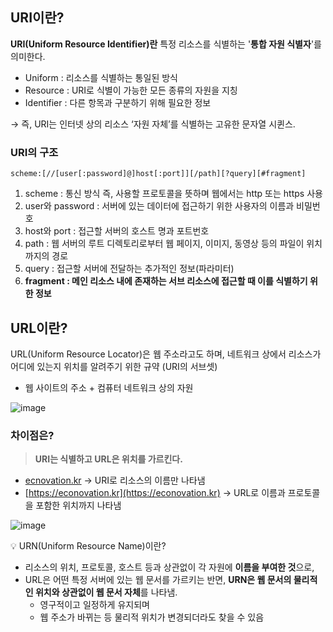 ## URI이란?

**URI(Uniform Resource Identifier)란** 특정 리소스를 식별하는 '**통합 자원 식별자**'를 의미한다. 

- Uniform : 리소스를 식별하는 통일된 방식
- Resource : URI로 식별이 가능한 모든 종류의 자원을 지칭
- Identifier : 다른 항목과 구분하기 위해 필요한 정보

→ 즉, URI는 인터넷 상의 리소스 ‘자원 자체’를 식별하는 고유한 문자열 시퀸스.

### URI의 구조

`scheme:[//[user[:password]@]host[:port]][/path][?query][#fragment]`

1. scheme : 통신 방식 즉, 사용할 프로토콜을 뜻하며 웹에서는 http 또는 https 사용
2. user와 password : 서버에 있는 데이터에 접근하기 위한 사용자의 이름과 비밀번호
3. host와 port : 접근할 서버의 호스트 명과 포트번호
4. path : 웹 서버의 루트 디렉토리로부터 웹 페이지, 이미지, 동영상 등의 파일이 위치까지의 경로
5. query : 접근할 서버에 전달하는 추가적인 정보(파라미터)
6. **fragment : 메인 리소스 내에 존재하는 서브 리소스에 접근할 때 이를 식별하기 위한 정보**

## URL이란?

URL(Uniform Resource  Locator)은 웹 주소라고도 하며, 네트워크 상에서 리소스가 어디에 있는지 위치를 알려주기 위한 규약 (URI의 서브셋)

- 웹 사이트의 주소 + 컴퓨터 네트워크 상의 자원

![image](https://user-images.githubusercontent.com/102847513/216241100-de23a284-baf0-437a-878b-bde62a63435a.png)


### 차이점은?

> **URI는 식별하고 URL은 위치를 가르킨다.**
> 
- [ecnovation.kr](http://ecnovation.kr) → URI로 리소스의 이름만 나타냄
- [https://econovation.kr](https://econovation.kr) → URL로 이름과 프로토콜을 포함한 위치까지 나타냄

![image](https://user-images.githubusercontent.com/102847513/216240710-1b949c1e-0a8f-4bbb-8fa0-f9b0e7dbae92.png)

<aside>
💡 URN(Uniform Resource Name)이란?

- 리소스의 위치, 프로토콜, 호스트 등과 상관없이 각 자원에 **이름을 부여한 것**으로,
- URL은 어떤 특정 서버에 있는 웹 문서를 가르키는 반면, **URN은 웹 문서의 물리적인 위치와 상관없이 웹 문서 자체**를 나타냄.
    - 영구적이고 일정하게 유지되며
    - 웹 주소가 바뀌는 등 물리적 위치가 변경되더라도 찾을 수 있음
</aside>

